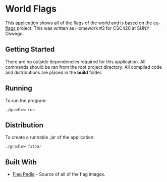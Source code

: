 # World Flags

This application shows all of the flags of the world and is based on the [eu-flags](https://github.com/mwiater1/eu-flags) project. This was written as Homework #3 for CSC420 at SUNY Oswego.

## Getting Started

There are no outside dependencies required for this application. All commands should be ran from the root project directory. All compiled code and distributions are placed in the **build** folder. 

## Running

To run the program:

```
./gradlew run
```

## Distribution

To create a runnable .jar of the application:

```
./gradlew fatJar
```

## Built With
* [Flag Pedia](http://flagpedia.net/) - Source of all of the flag images.
